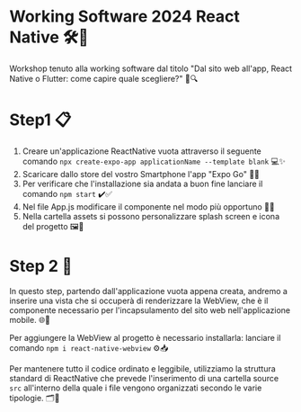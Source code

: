 # Working Software 2024 React Native 🛠️📱
Workshop tenuto alla working software dal titolo "Dal sito web all'app, React Native o Flutter: come capire quale scegliere?" 🤔🔍
 
# Step1 📋
1. Creare un'applicazione ReactNative vuota attraverso il seguente comando `npx create-expo-app applicationName --template blank` 💻✨
2. Scaricare dallo store del vostro Smartphone l'app "Expo Go" 📲🛒
3. Per verificare che l'installazione sia andata a buon fine lanciare il comando `npm start` ✔️✅
4. Nel file App.js modificare il componente nel modo più opportuno 🔧📝
5. Nella cartella assets si possono personalizzare splash screen e icona del progetto 🖼️🎨  

# Step 2 🚀
In questo step, partendo dall'applicazione vuota appena creata, andremo a inserire una vista che si occuperà di renderizzare la WebView, che è il componente necessario per l'incapsulamento del sito web nell'applicazione mobile. 🌐📱

Per aggiungere la WebView al progetto è necessario installarla: lanciare il comando `npm i react-native-webview` ⚙️📥

Per mantenere tutto il codice ordinato e leggibile, utilizziamo la struttura standard di ReactNative che prevede l'inserimento di una cartella source `src` all'interno della quale i file vengono organizzati secondo le varie tipologie. 🗂️📂